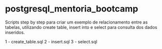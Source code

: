 # postgresql_mentoria_bootcamp
Scripts step by step para criar um exemplo de relacionamento entre as tabelas, utilizando create table, insert into e select para consulta dos dados inseridos.

1 - create_table.sql 
2 - insert.sql
3 - select.sql
